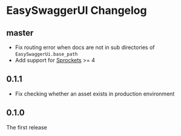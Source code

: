 # EasySwaggerUI Changelog

## master

* Fix routing error when docs are not in sub directories of `EasySwaggerUi.base_path`
* Add support for [Sprockets](https://github.com/rails/sprockets) >= 4

## 0.1.1

* Fix checking whether an asset exists in production environment

## 0.1.0

The first release
